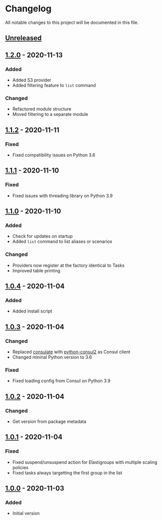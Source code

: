 # Changelog

All notable changes to this project will be documented in this file.

## [Unreleased]

## [1.2.0] - 2020-11-13

### Added

- Added S3 provider
- Added filtering feature to `list` command

### Changed

- Refactored module structure
- Moved filtering to a separate module

## [1.1.2] - 2020-11-11

### Fixed

- Fixed compatibility issues on Python 3.6

## [1.1.1] - 2020-11-10

### Fixed

- Fixed issues with threading library on Python 3.9

## [1.1.0] - 2020-11-10

### Added

- Check for updates on startup
- Added `list` command to list aliases or scenarios

### Changed

- Providers now register at the factory identical to Tasks
- Improved table printing

## [1.0.4] - 2020-11-04

### Added

- Added install script

## [1.0.3] - 2020-11-04

### Changed

- Replaced [consulate](https://pypi.org/project/consulate/) with [python-consul2](https://pypi.org/project/python-consul2/) as Consul client
- Changed mininal Python version to 3.6

### Fixed

- Fixed loading config from Consul on Python 3.9

## [1.0.2] - 2020-11-04

### Changed

- Get version from package metadata

## [1.0.1] - 2020-11-04

### Fixed

- Fixed suspend/unsuspend action for Elastigroups with multiple scaling policies
- Fixed tasks always targetting the first group in the list

## [1.0.0] - 2020-11-03

### Added

- Initial version

[unreleased]: https://github.com/SupersonicAds/spotcli/compare/v1.2.0...HEAD
[1.2.0]: https://github.com/SupersonicAds/spotcli/compare/v1.1.2...v1.2.0
[1.1.2]: https://github.com/SupersonicAds/spotcli/compare/v1.1.1...v1.1.2
[1.1.1]: https://github.com/SupersonicAds/spotcli/compare/v1.1.0...v1.1.1
[1.1.0]: https://github.com/SupersonicAds/spotcli/compare/v1.0.4...v1.1.0
[1.0.4]: https://github.com/SupersonicAds/spotcli/compare/v1.0.3...v1.0.4
[1.0.3]: https://github.com/SupersonicAds/spotcli/compare/v1.0.2...v1.0.3
[1.0.2]: https://github.com/SupersonicAds/spotcli/compare/v1.0.1...v1.0.2
[1.0.1]: https://github.com/SupersonicAds/spotcli/compare/v1.0.0...v1.0.1
[1.0.0]: https://github.com/SupersonicAds/spotcli/releases/tag/v1.0.0
